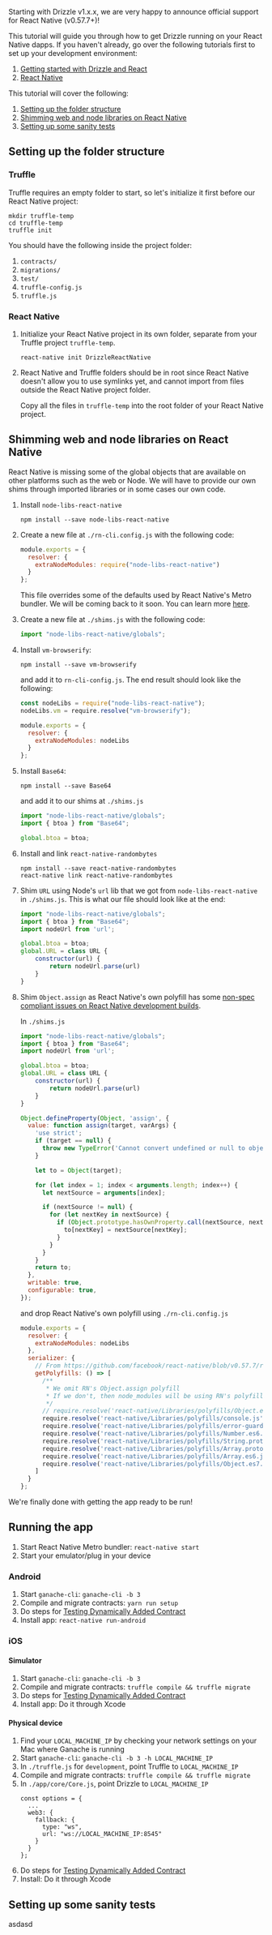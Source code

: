 Starting with Drizzle v1.x.x, we are very happy to announce official support for React Native (v0.57.7+)!

This tutorial will guide you through how to get Drizzle running on your React Native dapps. If you haven't already, go over the following tutorials first to set up your development environment: 

1. [Getting started with Drizzle and React](https://www.truffleframework.com/tutorials/getting-started-with-drizzle-and-react)
1. [React Native](https://facebook.github.io/react-native/docs/getting-started.html)

This tutorial will cover the following:

1. [Setting up the folder structure](#setting-up-the-folder-structure)
1. [Shimming web and node libraries on React Native](#Shimming-web-and-node-libraries-on-React-Native)
1. [Setting up some sanity tests](#Setting-up-some-sanity-tests)

## Setting up the folder structure

### Truffle

Truffle requires an empty folder to start, so let's initialize it first before our React Native project:

```shell
mkdir truffle-temp
cd truffle-temp
truffle init
```

You should have the following inside the project folder:

1. `contracts/`
1. `migrations/`
1. `test/`
1. `truffle-config.js`
1. `truffle.js`

### React Native

1. Initialize your React Native project in its own folder, separate from your Truffle project `truffle-temp`.

    ```shell
    react-native init DrizzleReactNative
    ```

1. React Native and Truffle folders should be in root since React Native doesn't allow you to use symlinks yet, and cannot import from files outside the React Native project folder.

    Copy all the files in `truffle-temp` into the root folder of your React Native project.

## Shimming web and node libraries on React Native

React Native is missing some of the global objects that are available on other platforms such as the web or Node. We will have to provide our own shims through imported libraries or in some cases our own code.

1. Install `node-libs-react-native`

    ```shell
    npm install --save node-libs-react-native
    ```
1. Create a new file at `./rn-cli.config.js` with the following code:

    ```js
    module.exports = {
      resolver: {
        extraNodeModules: require("node-libs-react-native")
      }
    };
    ```

    This file overrides some of the defaults used by React Native's Metro bundler. We will be coming back to it soon. You can learn more [here](https://facebook.github.io/react-native/docs/understanding-cli#cli-configs).

1. Create a new file at `./shims.js` with the following code:

    ```js
    import "node-libs-react-native/globals";
    ```

1. Install `vm-browserify`:

    ```shell
    npm install --save vm-browserify
    ```

    and add it to `rn-cli-config.js`. The end result should look like the following:

    ```js
    const nodeLibs = require("node-libs-react-native");
    nodeLibs.vm = require.resolve("vm-browserify");

    module.exports = {
      resolver: {
        extraNodeModules: nodeLibs
      }
    };
    ```

1. Install `Base64`:

    ```shell
    npm install --save Base64
    ```

   and add it to our shims at `./shims.js`
    ```js
    import "node-libs-react-native/globals";
    import { btoa } from "Base64";

    global.btoa = btoa;
    ```

1. Install and link `react-native-randombytes`

    ```shell
    npm install --save react-native-randombytes
    react-native link react-native-randombytes
    ```

1. Shim `URL` using Node's `url` lib that we got from `node-libs-react-native` in `./shims.js`. This is what our file should look like at the end:

    ```js
    import "node-libs-react-native/globals";
    import { btoa } from "Base64";
    import nodeUrl from 'url';

    global.btoa = btoa;
    global.URL = class URL {
        constructor(url) {
            return nodeUrl.parse(url)
        }
    }
    ```

1. Shim `Object.assign` as React Native's own polyfill has some [non-spec compliant issues on React Native development builds](https://github.com/facebook/react-native/issues/16814). 

    In `./shims.js`

    ```js
    import "node-libs-react-native/globals";
    import { btoa } from "Base64";
    import nodeUrl from 'url';

    global.btoa = btoa;
    global.URL = class URL {
        constructor(url) {
            return nodeUrl.parse(url)
        }
    }

    Object.defineProperty(Object, 'assign', {
      value: function assign(target, varArgs) {
        'use strict';
        if (target == null) {
          throw new TypeError('Cannot convert undefined or null to object');
        }

        let to = Object(target);

        for (let index = 1; index < arguments.length; index++) {
          let nextSource = arguments[index];

          if (nextSource != null) {
            for (let nextKey in nextSource) {
              if (Object.prototype.hasOwnProperty.call(nextSource, nextKey)) {
                to[nextKey] = nextSource[nextKey];
              }
            }
          }
        }
        return to;
      },
      writable: true,
      configurable: true,
    }); 
    ```

    and drop React Native's own polyfill using `./rn-cli.config.js`

    ```js
    module.exports = {
      resolver: {
        extraNodeModules: nodeLibs
      },
      serializer: {
        // From https://github.com/facebook/react-native/blob/v0.57.7/rn-get-polyfills.js
        getPolyfills: () => [
          /**
           * We omit RN's Object.assign polyfill
           * If we don't, then node_modules will be using RN's polyfill rather than ours.
           */
          // require.resolve('react-native/Libraries/polyfills/Object.es6.js'),
          require.resolve('react-native/Libraries/polyfills/console.js'),
          require.resolve('react-native/Libraries/polyfills/error-guard.js'),
          require.resolve('react-native/Libraries/polyfills/Number.es6.js'),
          require.resolve('react-native/Libraries/polyfills/String.prototype.es6.js'),
          require.resolve('react-native/Libraries/polyfills/Array.prototype.es6.js'),
          require.resolve('react-native/Libraries/polyfills/Array.es6.js'),
          require.resolve('react-native/Libraries/polyfills/Object.es7.js'),
        ]
      }
    };
    ```

We're finally done with getting the app ready to be run!

## Running the app

1. Start React Native Metro bundler: `react-native start`
1. Start your emulator/plug in your device

### Android

1. Start `ganache-cli`: `ganache-cli -b 3`
1. Compile and migrate contracts: `yarn run setup`
1. Do steps for [Testing Dynamically Added Contract](#testing-dynamically-added-contract)
1. Install app: `react-native run-android`

### iOS

#### Simulator

1. Start `ganache-cli`: `ganache-cli -b 3`
1. Compile and migrate contracts: `truffle compile && truffle migrate`
1. Do steps for [Testing Dynamically Added Contract](#testing-dynamically-added-contract)
1. Install app: Do it through Xcode

#### Physical device

1. Find your `LOCAL_MACHINE_IP` by checking your network settings on your Mac where Ganache is running
1. Start `ganache-cli`: `ganache-cli -b 3 -h LOCAL_MACHINE_IP`
1. In `./truffle.js` for `development`, point Truffle to `LOCAL_MACHINE_IP` 
1. Compile and migrate contracts: `truffle compile && truffle migrate`
1. In `./app/core/Core.js`, point Drizzle to `LOCAL_MACHINE_IP`
    ```
    const options = {
      ...
      web3: {
        fallback: {
          type: "ws",
          url: "ws://LOCAL_MACHINE_IP:8545"
        }
      }
    };
    ```
1. Do steps for [Testing Dynamically Added Contract](#testing-dynamically-added-contract)
1. Install: Do it through Xcode

## Setting up some sanity tests

asdasd